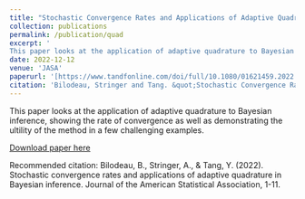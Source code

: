 ```yaml
---
title: "Stochastic Convergence Rates and Applications of Adaptive Quadrature in Bayesian Inference"
collection: publications
permalink: /publication/quad
excerpt: '
This paper looks at the application of adaptive quadrature to Bayesian inference, showing the rate of convergence as well as demonstrating the ultility of the method in a few challenging examples.'
date: 2022-12-12
venue: 'JASA'
paperurl: '[https://www.tandfonline.com/doi/full/10.1080/01621459.2022.2141635]'
citation: 'Bilodeau, Stringer and Tang. &quot;Stochastic Convergence Rates and Applications of Adaptive Quadrature in Bayesian Inference.&quot; <i>JASA</i>.'
---
```

This paper looks at the application of adaptive quadrature to Bayesian inference, showing the rate of convergence as well as demonstrating the ultility of the method in a few challenging examples.

[Download paper here](https://www.tandfonline.com/doi/full/10.1080/01621459.2022.2141635)

Recommended citation: Bilodeau, B., Stringer, A., & Tang, Y. (2022). Stochastic convergence rates and applications of adaptive quadrature in Bayesian inference. Journal of the American Statistical Association, 1-11. 
